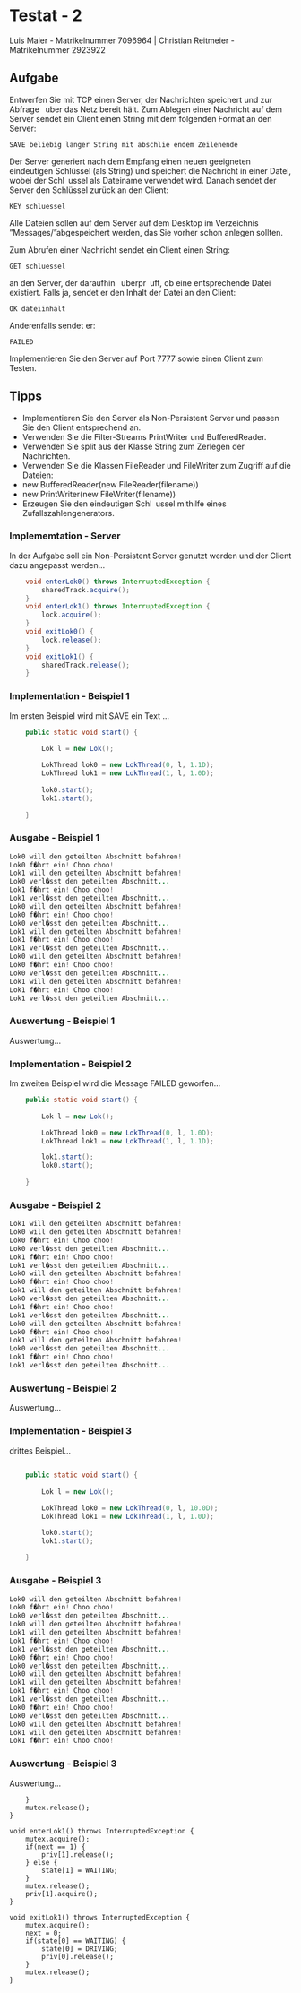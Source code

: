 # Testat - 2
	
Luis Maier - Matrikelnummer 7096964 |
Christian Reitmeier - Matrikelnummer 2923922

## Aufgabe

Entwerfen Sie mit TCP einen Server, der Nachrichten speichert und zur Abfrage  uber das Netz bereit hält.
Zum Ablegen einer Nachricht auf dem Server sendet ein Client einen String mit dem folgenden Format an
den Server:

	SAVE beliebig langer String mit abschlie endem Zeilenende

Der Server generiert nach dem Empfang einen neuen geeigneten eindeutigen Schlüssel (als String) und
speichert die Nachricht in einer Datei, wobei der Schl ussel als Dateiname verwendet wird. Danach sendet
der Server den Schlüssel zurück an den Client:

	KEY schluessel

Alle Dateien sollen auf dem Server auf dem Desktop im Verzeichnis ”Messages/”abgespeichert werden, das
Sie vorher schon anlegen sollten.

Zum Abrufen einer Nachricht sendet ein Client einen String:

	GET schluessel

an den Server, der daraufhin  uberpr uft, ob eine entsprechende Datei existiert.
Falls ja, sendet er den Inhalt der Datei an den Client:

	OK dateiinhalt

Anderenfalls sendet er:

	FAILED

Implementieren Sie den Server auf Port 7777 sowie einen Client zum Testen.


## Tipps 

- Implementieren Sie den Server als Non-Persistent Server und passen Sie den Client entsprechend an.
- Verwenden Sie die Filter-Streams PrintWriter und BufferedReader.
- Verwenden Sie split aus der Klasse String zum Zerlegen der Nachrichten.
- Verwenden Sie die Klassen FileReader und FileWriter zum Zugriff auf die Dateien:
- new BufferedReader(new FileReader(filename))
- new PrintWriter(new FileWriter(filename))
- Erzeugen Sie den eindeutigen Schl ussel mithilfe eines Zufallszahlengenerators.


### Implememtation - Server

In der Aufgabe soll ein Non-Persistent Server genutzt werden und der Client dazu angepasst werden...


``` java
	void enterLok0() throws InterruptedException {
		sharedTrack.acquire();
	}
	void enterLok1() throws InterruptedException {
		lock.acquire();
	}
	void exitLok0() {
		lock.release();
	}
	void exitLok1() {
		sharedTrack.release();
	}

```

### Implementation - Beispiel 1

Im ersten Beispiel wird mit SAVE ein Text ...


``` java
	public static void start() {
		
		Lok l = new Lok();	

		LokThread lok0 = new LokThread(0, l, 1.1D);
		LokThread lok1 = new LokThread(1, l, 1.0D);
		
		lok0.start();
		lok1.start();
		
	}
```

### Ausgabe - Beispiel 1

``` java
Lok0 will den geteilten Abschnitt befahren!
Lok0 f�hrt ein! Choo choo!
Lok1 will den geteilten Abschnitt befahren!
Lok0 verl�sst den geteilten Abschnitt...
Lok1 f�hrt ein! Choo choo!
Lok1 verl�sst den geteilten Abschnitt...
Lok0 will den geteilten Abschnitt befahren!
Lok0 f�hrt ein! Choo choo!
Lok0 verl�sst den geteilten Abschnitt...
Lok1 will den geteilten Abschnitt befahren!
Lok1 f�hrt ein! Choo choo!
Lok1 verl�sst den geteilten Abschnitt...
Lok0 will den geteilten Abschnitt befahren!
Lok0 f�hrt ein! Choo choo!
Lok0 verl�sst den geteilten Abschnitt...
Lok1 will den geteilten Abschnitt befahren!
Lok1 f�hrt ein! Choo choo!
Lok1 verl�sst den geteilten Abschnitt...
```

### Auswertung - Beispiel 1

Auswertung...


### Implementation - Beispiel 2

Im zweiten Beispiel wird die Message FAILED geworfen...


``` java
	public static void start() {
		
		Lok l = new Lok();	

		LokThread lok0 = new LokThread(0, l, 1.0D);
		LokThread lok1 = new LokThread(1, l, 1.1D);

		lok1.start();
		lok0.start();
		
	}
```

### Ausgabe - Beispiel 2

``` java
Lok1 will den geteilten Abschnitt befahren!
Lok0 will den geteilten Abschnitt befahren!
Lok0 f�hrt ein! Choo choo!
Lok0 verl�sst den geteilten Abschnitt...
Lok1 f�hrt ein! Choo choo!
Lok1 verl�sst den geteilten Abschnitt...
Lok0 will den geteilten Abschnitt befahren!
Lok0 f�hrt ein! Choo choo!
Lok1 will den geteilten Abschnitt befahren!
Lok0 verl�sst den geteilten Abschnitt...
Lok1 f�hrt ein! Choo choo!
Lok1 verl�sst den geteilten Abschnitt...
Lok0 will den geteilten Abschnitt befahren!
Lok0 f�hrt ein! Choo choo!
Lok1 will den geteilten Abschnitt befahren!
Lok0 verl�sst den geteilten Abschnitt...
Lok1 f�hrt ein! Choo choo!
Lok1 verl�sst den geteilten Abschnitt...
```

### Auswertung - Beispiel 2

Auswertung...

### Implementation - Beispiel 3

drittes Beispiel...

``` java
	
	public static void start() {
	
		Lok l = new Lok();	

		LokThread lok0 = new LokThread(0, l, 10.0D);
		LokThread lok1 = new LokThread(1, l, 1.0D);

		lok0.start();
		lok1.start();
		
	}

```

### Ausgabe - Beispiel 3

``` java
Lok0 will den geteilten Abschnitt befahren!
Lok0 f�hrt ein! Choo choo!
Lok0 verl�sst den geteilten Abschnitt...
Lok0 will den geteilten Abschnitt befahren!
Lok1 will den geteilten Abschnitt befahren!
Lok1 f�hrt ein! Choo choo!
Lok1 verl�sst den geteilten Abschnitt...
Lok0 f�hrt ein! Choo choo!
Lok0 verl�sst den geteilten Abschnitt...
Lok0 will den geteilten Abschnitt befahren!
Lok1 will den geteilten Abschnitt befahren!
Lok1 f�hrt ein! Choo choo!
Lok1 verl�sst den geteilten Abschnitt...
Lok0 f�hrt ein! Choo choo!
Lok0 verl�sst den geteilten Abschnitt...
Lok0 will den geteilten Abschnitt befahren!
Lok1 will den geteilten Abschnitt befahren!
Lok1 f�hrt ein! Choo choo!

```

### Auswertung - Beispiel 3

Auswertung...


		}
		mutex.release();
	}
	
	void enterLok1() throws InterruptedException {
		mutex.acquire();
		if(next == 1) {
			priv[1].release();
		} else {
			state[1] = WAITING;
		}
		mutex.release();
		priv[1].acquire();
	}
	
	void exitLok1() throws InterruptedException {
		mutex.acquire();
		next = 0;
		if(state[0] == WAITING) {
			state[0] = DRIVING;
			priv[0].release();
		}
		mutex.release();
	}
```

